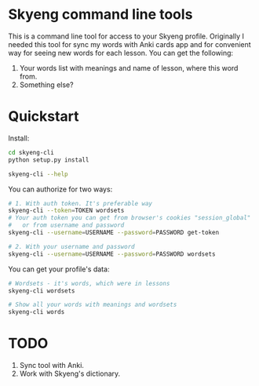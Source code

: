 # Skyeng command line tools

This is a command line tool for access to your Skyeng profile.
Originally I needed this tool for sync my words with Anki cards app 
and for convenient way for seeing new words for each lesson.
You can get the following:
1. Your words list with meanings and name of lesson, where this word from.
2. Something else?

# Quickstart

Install:
```sh
cd skyeng-cli
python setup.py install

skyeng-cli --help
```

You can authorize for two ways:
```sh
# 1. With auth token. It's preferable way
skyeng-cli --token=TOKEN wordsets
# Your auth token you can get from browser's cookies "session_global"
#   or from username and password
skyeng-cli --username=USERNAME --password=PASSWORD get-token

# 2. With your username and password
skyeng-cli --username=USERNAME --password=PASSWORD wordsets
```

You can get your profile's data:
```sh
# Wordsets - it's words, which were in lessons
skyeng-cli wordsets

# Show all your words with meanings and wordsets
skyeng-cli words
```

# TODO

1. Sync tool with Anki.
2. Work with Skyeng's dictionary.

